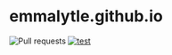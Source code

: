 # emmalytle.github.io

![Pull requests](https://github.com/emmalytle/emmalytle.github.io/actions/workflows/label.yml/badge.svg)
[![test](https://github.com/EmmaLytle/emmalytle.github.io/actions/workflows/test.yml/badge.svg)](https://github.com/EmmaLytle/emmalytle.github.io/actions/workflows/test.yml)

